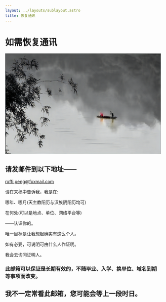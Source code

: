 ```yaml
---
layout: ../layouts/sublayout.astro
title: 恢复通讯
---
```


# 如需恢复通讯

![图片加载失败](../../public/logo.jpg "孤筏刺松")

## 请发邮件到以下地址——

roffi.peng@foxmail.com

请在来稿中告诉我，我是在:

哪年、哪月(天主教阳历与汉族阴阳历均可)

在何处(可以是地点、单位、网络平台等)

——认识你的。

唯一目标是让我想起确实有这么个人。

如有必要，可说明可由什么人作证明。

我会去询问证明人。

### 此邮箱可以保证是长期有效的，不随毕业、入学、换单位、域名到期等事项而改变。

## 我不一定常看此邮箱，您可能会等上一段时日。